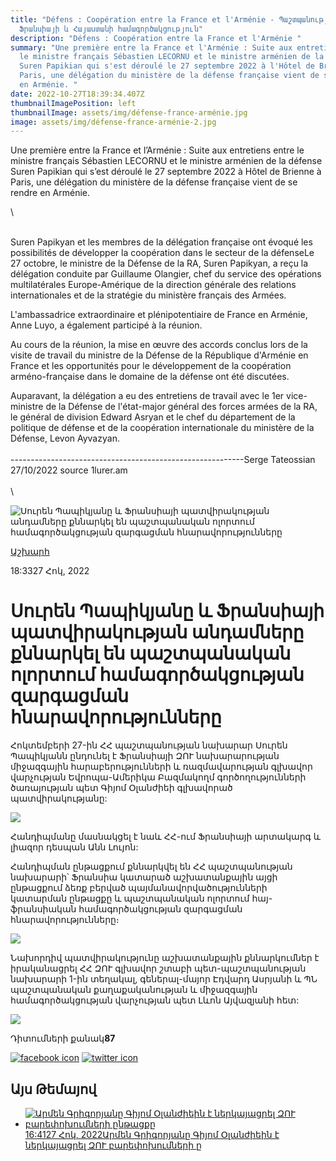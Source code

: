 ```yaml
---
title: "Défens : Coopération entre la France et l'Arménie - Պաշտպանություն.
  Ֆրանսիայի և Հայաստանի համագործակցություն"
description: "Défens : Coopération entre la France et l'Arménie "
summary: "Une première entre la France et l'Arménie : Suite aux entretiens entre
  le ministre français Sébastien LECORNU et le ministre arménien de la défense
  Suren Papikian qui s'est déroulé le 27 septembre 2022 à l'Hôtel de Brienne à
  Paris, une délégation du ministère de la défense française vient de se rendre
  en Arménie. "
date: 2022-10-27T18:39:34.407Z
thumbnailImagePosition: left
thumbnailImage: assets/img/défense-france-arménie.jpg
image: assets/img/défense-france-arménie-2.jpg
---
```

<!--StartFragment-->

Une première entre la France et l’Arménie : Suite aux entretiens entre le ministre français Sébastien LECORNU et le ministre arménien de la défense Suren Papikian qui s’est déroulé le 27 septembre 2022 à Hôtel de Brienne à Paris, une délégation du ministère de la défense française vient de se rendre en Arménie.

<!--EndFragment-->\
\
Suren Papikyan et les membres de la délégation française ont évoqué les possibilités de développer la coopération dans le secteur de la défenseLe 27 octobre, le ministre de la Défense de la RA, Suren Papikyan, a reçu la délégation conduite par Guillaume Olangier, chef du service des opérations multilatérales Europe-Amérique de la direction générale des relations internationales et de la stratégie du ministère français des Armées.

L'ambassadrice extraordinaire et plénipotentiaire de France en Arménie, Anne Luyo, a également participé à la réunion.

Au cours de la réunion, la mise en œuvre des accords conclus lors de la visite de travail du ministre de la Défense de la République d'Arménie en France et les opportunités pour le développement de la coopération arméno-française dans le domaine de la défense ont été discutées.

Auparavant, la délégation a eu des entretiens de travail avec le 1er vice-ministre de la Défense de l'état-major général des forces armées de la RA, le général de division Edward Asryan et le chef du département de la politique de défense et de la coopération internationale du ministère de la Défense, Levon Ayvazyan.﻿\
\
﻿----------------------------------------------------------Serge Tateossian 27/10/2022 source 1lurer.am\
\
\

<!--StartFragment-->

![Սուրեն Պապիկյանը և Ֆրանսիայի պատվիրակության անդամները քննարկել են պաշտպանական ոլորտում համագործակցության զարգացման հնարավորությունները](https://www.1lurer.am/images/news/31/150315/311572502_136892005788224_8615224935768616707_n/l-0x86wh-2048x1194z-0.3838.jpeg)

[Աշխարհ](https://www.1lurer.am/hy/category/International)

18:3327 Հոկ, 2022

# Սուրեն Պապիկյանը և Ֆրանսիայի պատվիրակության անդամները քննարկել են պաշտպանական ոլորտում համագործակցության զարգացման հնարավորությունները

Հոկտեմբերի 27-ին ՀՀ պաշտպանության նախարար Սուրեն Պապիկյանն ընդունել է Ֆրանսիայի ԶՈՒ նախարարության միջազգային հարաբերությունների և ռազմավարության գլխավոր վարչության Եվրոպա-Ամերիկա Բազմակողմ գործողությունների ծառայության պետ Գիյոմ Օլանժիեի գլխավորած պատվիրակությանը:

![](https://www.1lurer.am/attachments/images/311517739_136892055788219_2851360102836931755_n.jpg)

Հանդիպմանը մասնակցել է նաև ՀՀ-ում Ֆրանսիայի արտակարգ և լիազոր դեսպան Անն Լույոն:

Հանդիպման ընթացքում քննարկվել են ՀՀ պաշտպանության նախարարի՝ Ֆրանսիա կատարած աշխատանքային այցի ընթացքում ձեռք բերված պայմանավորվածությունների կատարման ընթացքը և պաշտպանական ոլորտում հայ-ֆրանսիական համագործակցության զարգացման հնարավորությունները։

![](https://www.1lurer.am/attachments/images/311567159_136892039121554_3482405811921064077_n.jpg)

Նախորդիվ պատվիրակությունը աշխատանքային քննարկումներ է իրականացրել ՀՀ ԶՈՒ գլխավոր շտաբի պետ-պաշտպանության նախարարի 1-ին տեղակալ, գեներալ-մայոր Էդվարդ Ասրյանի և ՊՆ պաշտպանական քաղաքականության և միջազգային համագործակցության վարչության պետ Լևոն Այվազյանի հետ:

![](https://www.1lurer.am/attachments/images/311566854_136891995788225_2691643304951374616_n.jpg)

Դիտումների քանակ**87**

[![facebook icon](https://www.1lurer.am/img/news/soc-icons/fb.svg)](https://www.1lurer.am/hy/2022/10/27/%D5%8D%D5%B8%D6%82%D6%80%D5%A5%D5%B6-%D5%8A%D5%A1%D5%BA%D5%AB%D5%AF%D5%B5%D5%A1%D5%B6%D5%A8-%D6%87-%D5%96%D6%80%D5%A1%D5%B6%D5%BD%D5%AB%D5%A1%D5%B5%D5%AB-%D5%BA%D5%A1%D5%BF%D5%BE%D5%AB%D6%80%D5%A1%D5%AF%D5%B8%D6%82%D5%A9%D5%B5%D5%A1%D5%B6-%D5%A1%D5%B6%D5%A4%D5%A1%D5%B4%D5%B6%D5%A5%D6%80%D5%A8-%D6%84%D5%B6%D5%B6%D5%A1%D6%80%D5%AF%D5%A5%D5%AC-%D5%A5%D5%B6-%D5%BA%D5%A1%D5%B7%D5%BF%D5%BA%D5%A1%D5%B6%D5%A1%D5%AF%D5%A1%D5%B6-%D5%B8%D5%AC%D5%B8%D6%80%D5%BF%D5%B8%D6%82%D5%B4-%D5%B0%D5%A1%D5%B4%D5%A1%D5%A3%D5%B8%D6%80%D5%AE%D5%A1%D5%AF%D6%81%D5%B8/822008# "Facebook") [![twitter icon](https://www.1lurer.am/img/news/soc-icons/tw.svg)](https://www.1lurer.am/hy/2022/10/27/%D5%8D%D5%B8%D6%82%D6%80%D5%A5%D5%B6-%D5%8A%D5%A1%D5%BA%D5%AB%D5%AF%D5%B5%D5%A1%D5%B6%D5%A8-%D6%87-%D5%96%D6%80%D5%A1%D5%B6%D5%BD%D5%AB%D5%A1%D5%B5%D5%AB-%D5%BA%D5%A1%D5%BF%D5%BE%D5%AB%D6%80%D5%A1%D5%AF%D5%B8%D6%82%D5%A9%D5%B5%D5%A1%D5%B6-%D5%A1%D5%B6%D5%A4%D5%A1%D5%B4%D5%B6%D5%A5%D6%80%D5%A8-%D6%84%D5%B6%D5%B6%D5%A1%D6%80%D5%AF%D5%A5%D5%AC-%D5%A5%D5%B6-%D5%BA%D5%A1%D5%B7%D5%BF%D5%BA%D5%A1%D5%B6%D5%A1%D5%AF%D5%A1%D5%B6-%D5%B8%D5%AC%D5%B8%D6%80%D5%BF%D5%B8%D6%82%D5%B4-%D5%B0%D5%A1%D5%B4%D5%A1%D5%A3%D5%B8%D6%80%D5%AE%D5%A1%D5%AF%D6%81%D5%B8/822008# "Twitter")

## Այս Թեմայով

* [![Արմեն Գրիգորյանը Գիյոմ Օլանժիեին է ներկայացրել ԶՈՒ բարեփոխումների ընթացքը](https://www.1lurer.am/images/news/31/150295/11/l-0x0wh-786x458z-1.jpeg)16:4127 Հոկ, 2022Արմեն Գրիգորյանը Գիյոմ Օլանժիեին է ներկայացրել ԶՈՒ բարեփոխումների ը](https://www.1lurer.am/hy/2022/10/27/%D4%B1%D6%80%D5%B4%D5%A5%D5%B6-%D4%B3%D6%80%D5%AB%D5%A3%D5%B8%D6%80%D5%B5%D5%A1%D5%B6%D5%A8-%D5%B6%D5%A5%D6%80%D5%AF%D5%A1%D5%B5%D5%A1%D6%81%D6%80%D5%A5%D5%AC-%D5%A7-%D5%80%D5%80-%D4%B6%D5%88%D5%92-%D5%A2%D5%A1%D6%80%D5%A5%D6%83%D5%B8%D5%AD%D5%B8%D6%82%D5%B4%D5%B6%D5%A5%D6%80%D5%AB-%D5%A8%D5%B6%D5%A9%D5%A1%D6%81%D6%84%D5%A8/821905)

<!--EndFragment-->
